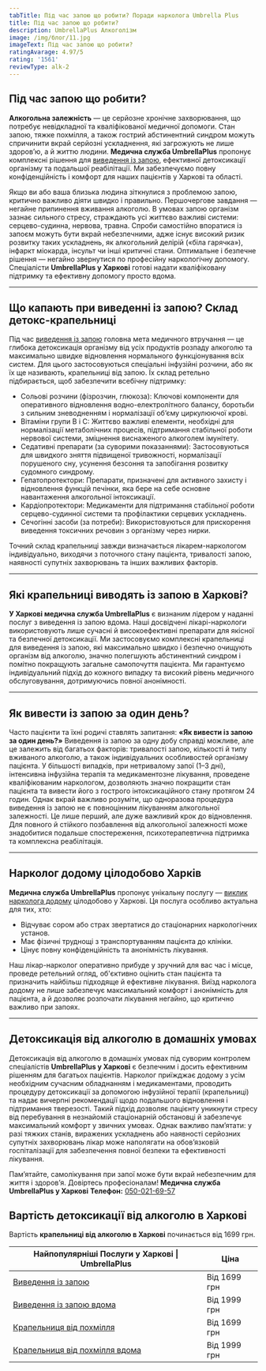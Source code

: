 ```yaml
---
tabTitle: Під час запою що робити? Поради нарколога Umbrella Plus
title: Під час запою що робити?
description: UmbrellaPlus Алкоголізм
image: /img/блог/11.jpg
imageText: Під час запою що робити?
ratingAvarage: 4.97/5
rating: '1561'
reviewType: alk-2
---
```


## Під час запою що робити?

**Алкогольна залежність** — це серйозне хронічне захворювання, що потребує невідкладної та кваліфікованої медичної допомоги. Стан запою, тяжке похмілля, а також гострий абстинентний синдром можуть спричинити вкрай серйозні ускладнення, які загрожують не лише здоров’ю, а й життю людини. **Медична служба UmbrellaPlus** пропонує комплексні рішення для [виведення із запою](https://umbrella-plus.com.ua/uk/kharkiv/vivod-iz-zapoia-kharkiv-ua/), ефективної детоксикації організму та подальшої реабілітації. Ми забезпечуємо повну конфіденційність і комфорт для наших пацієнтів у Харкові та області.

Якщо ви або ваша близька людина зіткнулися з проблемою запою, критично важливо діяти швидко і правильно. Першочергове завдання — негайне припинення вживання алкоголю. В умовах запою організм зазнає сильного стресу, страждають усі життєво важливі системи: серцево-судинна, нервова, травна. Спроби самостійно впоратися із запоєм можуть бути вкрай небезпечними, адже існує високий ризик розвитку таких ускладнень, як алкогольний делірій («біла гарячка»), інфаркт міокарда, інсульт чи інші критичні стани. Оптимальне і безпечне рішення — негайно звернутися по професійну наркологічну допомогу. Спеціалісти **UmbrellaPlus у Харкові** готові надати кваліфіковану підтримку та ефективну допомогу просто вдома.

***

## Що капають при виведенні із запою? Склад детокс-крапельниці

Під час [виведення із запою](https://umbrella-plus.com.ua/uk/kharkiv/vivod-iz-zapoia-kharkiv-ua/) головна мета медичного втручання — це глибока детоксикація організму від усіх продуктів розпаду алкоголю та максимально швидке відновлення нормального функціонування всіх систем. Для цього застосовуються спеціальні інфузійні розчини, або як їх ще називають, крапельниці від запою. Їх склад ретельно підбирається, щоб забезпечити всебічну підтримку:

* Сольові розчини (фізрозчин, глюкоза): Ключові компоненти для оперативного відновлення водно-електролітного балансу, боротьби з сильним зневодненням і нормалізації об’єму циркулюючої крові.
* Вітаміни групи B і C: Життєво важливі елементи, необхідні для нормалізації метаболічних процесів, підтримання стабільної роботи нервової системи, зміцнення виснаженого алкоголем імунітету.
* Седативні препарати (за суворими показаннями): Застосовуються для швидкого зняття підвищеної тривожності, нормалізації порушеного сну, усунення безсоння та запобігання розвитку судомного синдрому.
* Гепатопротектори: Препарати, призначені для активного захисту і відновлення функцій печінки, яка бере на себе основне навантаження алкогольної інтоксикації.
* Кардіопротектори: Медикаменти для підтримання стабільної роботи серцево-судинної системи та профілактики серцевих ускладнень.
* Сечогінні засоби (за потреби): Використовуються для прискорення виведення токсичних речовин з організму через нирки.

Точний склад крапельниці завжди визначається лікарем-наркологом індивідуально, виходячи з поточного стану пацієнта, тривалості запою, наявності супутніх захворювань та інших важливих факторів.

***

## Які крапельниці виводять із запою в Харкові?

**У Харкові медична служба UmbrellaPlus** є визнаним лідером у наданні послуг з виведення із запою вдома. Наші досвідчені лікарі-наркологи використовують лише сучасні й високоефективні препарати для якісної та безпечної детоксикації. Ми застосовуємо комплексні крапельниці для виведення із запою, які максимально швидко і безпечно очищують організм від алкоголю, значно полегшують абстинентний синдром і помітно покращують загальне самопочуття пацієнта. Ми гарантуємо індивідуальний підхід до кожного випадку та високий рівень медичного обслуговування, дотримуючись повної анонімності.

***

## Як вивести із запою за один день?

Часто пацієнти та їхні родичі ставлять запитання: **«Як вивести із запою за один день?»** Виведення із запою за одну добу справді можливе, але це залежить від багатьох факторів: тривалості запою, кількості й типу вживаного алкоголю, а також індивідуальних особливостей організму пацієнта. У більшості випадків, при нетривалому запої (1–3 дні), інтенсивна інфузійна терапія та медикаментозне лікування, проведене кваліфікованим наркологом, дозволяють значно покращити стан пацієнта та вивести його з гострого інтоксикаційного стану протягом 24 годин.
Однак вкрай важливо розуміти, що одноразова процедура виведення із запою не є повноцінним лікуванням алкогольної залежності. Це лише перший, але дуже важливий крок до відновлення. Для повного й стійкого позбавлення від алкогольної залежності може знадобитися подальше спостереження, психотерапевтична підтримка та комплексна реабілітація.

***

## Нарколог додому цілодобово Харків

**Медична служба UmbrellaPlus** пропонує унікальну послугу — [виклик нарколога додому](https://umbrella-plus.com.ua/uk/kharkiv/vivod-iz-zapoia-na-domy-kharkiv-ua/) цілодобово у Харкові. Ця послуга особливо актуальна для тих, хто:

* Відчуває сором або страх звертатися до стаціонарних наркологічних установ.
* Має фізичні труднощі з транспортуванням пацієнта до клініки.
* Цінує повну конфіденційність та анонімність лікування.

Наш лікар-нарколог оперативно прибуде у зручний для вас час і місце, проведе ретельний огляд, об'єктивно оцінить стан пацієнта та призначить найбільш підходяще й ефективне лікування. Виїзд нарколога додому не лише забезпечує максимальний комфорт і анонімність для пацієнта, а й дозволяє розпочати лікування негайно, що критично важливо при запоях.

***

## Детоксикація від алкоголю в домашніх умовах

Детоксикація від алкоголю в домашніх умовах під суворим контролем спеціалістів **UmbrellaPlus у Харкові** є безпечним і досить ефективним рішенням для багатьох пацієнтів. Нарколог приїжджає додому з усім необхідним сучасним обладнанням і медикаментами, проводить процедуру детоксикації за допомогою інфузійної терапії (крапельниці) та надає вичерпні рекомендації щодо подальшого відновлення і підтримання тверезості.
Такий підхід дозволяє пацієнту уникнути стресу від перебування в незнайомій стаціонарній обстановці й забезпечує максимальний комфорт у звичних умовах. Однак важливо пам’ятати: у разі тяжких станів, виражених ускладнень або наявності серйозних супутніх захворювань лікар може наполягати на обов’язковій госпіталізації для забезпечення повної безпеки та ефективності лікування.

Пам’ятайте, самолікування при запої може бути вкрай небезпечним для життя і здоров’я. Довіртесь професіоналам!
**Медична служба UmbrellaPlus у Харкові**
**Телефон:** [050-021-69-57](tel:0500216957)

## Вартість детоксикації від алкоголю в Харкові

Вартість **крапельниці від алкоголю в Харкові** починається від 1699 грн.

| Найпопулярніші Послуги у Харкові \| UmbrellaPlus                                                                    | Ціна         |
| ------------------------------------------------------------------------------------------------------------------- | ------------ |
| [Виведення із запою](https://umbrella-plus.com.ua/uk/kharkiv/vivod-iz-zapoia-kharkiv-ua/)                           | Від 1699 грн |
| [Виведення із запою вдома](https://umbrella-plus.com.ua/uk/kharkiv/vivod-iz-zapoia-na-domy-kharkiv-ua/)             | Від 1999 грн |
| [Крапельниця від похмілля](https://umbrella-plus.com.ua/uk/kharkiv/kapelnica_ot_alkogola_kharkiv-ua/)               | Від 1699 грн |
| [Крапельниця від похмілля вдома](https://umbrella-plus.com.ua/uk/kharkiv/kapelnica_ot_alkogola_na_domy_kharkiv_ua/) | Від 1999 грн |
